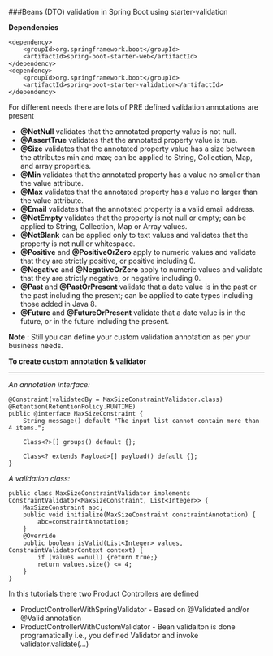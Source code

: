 ###Beans (DTO) validation in Spring Boot using starter-validation

__Dependencies__

```
<dependency>
	<groupId>org.springframework.boot</groupId>
	<artifactId>spring-boot-starter-web</artifactId>
</dependency>
<dependency>
	<groupId>org.springframework.boot</groupId>
	<artifactId>spring-boot-starter-validation</artifactId>
</dependency>
```


For different needs there are lots of PRE defined validation annotations are present
* __@NotNull__  validates that the annotated property value is not null.
* __@AssertTrue__  validates that the annotated property value is true.
* __@Size__  validates that the annotated property value has a size between the attributes min and max; can be applied to String, Collection, Map, and array properties.
* __@Min__  validates that the annotated property has a value no smaller than the value attribute.
* __@Max__  validates that the annotated property has a value no larger than the value attribute.
* __@Email__  validates that the annotated property is a valid email address.
* __@NotEmpty__  validates that the property is not null or empty; can be applied to String, Collection, Map or Array values.
* __@NotBlank__  can be applied only to text values and validates that the property is not null or whitespace.
* __@Positive__  and  __@PositiveOrZero__  apply to numeric values and validate that they are strictly positive, or positive including 0.
* __@Negative__   and  __@NegativeOrZero__  apply to numeric values and validate that they are strictly negative, or negative including 0.
* __@Past__  and  __@PastOrPresent__  validate that a date value is in the past or the past including the present; can be applied to date types including those added in Java 8.
* __@Future__  and  __@FutureOrPresent__  validate that a date value is in the future, or in the future including the present.


__Note__ : Still you can define your custom validation annotation as per your business needs.

 


__To create custom annotation & validator__
***
_An annotation interface:_

```
@Constraint(validatedBy = MaxSizeConstraintValidator.class)
@Retention(RetentionPolicy.RUNTIME)
public @interface MaxSizeConstraint {
	String message() default "The input list cannot contain more than 4 items.";

	Class<?>[] groups() default {};

	Class<? extends Payload>[] payload() default {};
}
```

_A validation class:_

```
public class MaxSizeConstraintValidator implements ConstraintValidator<MaxSizeConstraint, List<Integer>> {
	MaxSizeConstraint abc;
	public void initialize(MaxSizeConstraint constraintAnnotation) {
		abc=constraintAnnotation;
	}
    @Override
    public boolean isValid(List<Integer> values, ConstraintValidatorContext context) {
    	if (values ==null) {return true;}
        return values.size() <= 4;
    }
}
```


In this tutorials there two Product Controllers are defined

* ProductControllerWithSpringValidator - Based on @Validated and/or @Valid annotation
* ProductControllerWithCustomValidator - Bean validaiton is done programatically i.e., you defined  Validator and invoke validator.validate(...)


